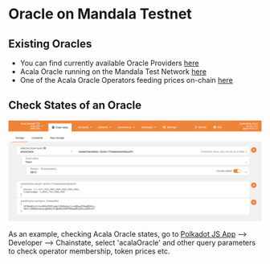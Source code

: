 # Oracle on Mandala Testnet

## Existing Oracles

* You can find currently available Oracle Providers [here](https://github.com/AcalaNetwork/Acala/blob/master/primitives/src/lib.rs#L174)
* Acala Oracle running on the Mandala Test Network [here](https://acala-testnet.subscan.io/runtime/OperatorMembershipAcala?version=606)
* One of the Acala Oracle Operators feeding prices on-chain [here](https://acala-testnet.subscan.io/account/5Fe3jZRbKes6aeuQ6HkcTvQeNhkkRPTXBwmNkuAPoimGEv45)

## Check States of an Oracle

![](<../../../.gitbook/assets/Acala Oracle.png>)

As an example, checking Acala Oracle states, go to [Polkadot JS App](https://polkadot.js.org/apps/?rpc=wss%3A%2F%2Fnode-6714447553211260928.rz.onfinality.io%2Fws#/chainstate) --> Developer --> Chainstate, select 'acalaOracle' and other query parameters to check operator membership, token prices etc.
